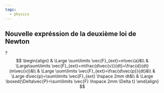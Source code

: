 ```yaml
---
tags:
  - physics
---
```


## Nouvelle expréssion de la deuxième loi de Newton
?
$$
\begin{align}
& \Large \sum\limits \vec{F}_{ext}=m\vec{a}&\\
& \Large\sum\limits \vec{F}_{ext}=m\frac{d\vec{v}}{dt}=\frac{d}{dt}(m\vec{v})&\\
& \Large \sum\limits \vec{F}_{ext}=\frac{d\vec{p}}{dt}&\\
& \Large d\vec{p}=\sum\limits \vec{F}_{ext} \hspace 2mm dt&\\
& \Large \boxed{\Delta\vec{P}=\sum\limits \vec{F} \hspace 2mm \Delta t}
\end{align}
$$


